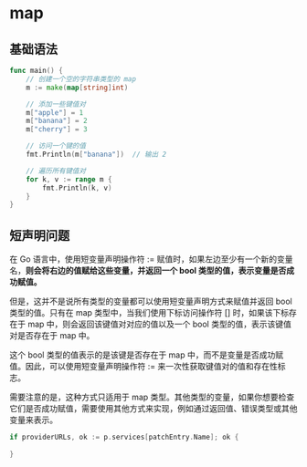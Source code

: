 # map

## 基础语法
```go
func main() {
    // 创建一个空的字符串类型的 map
    m := make(map[string]int)

    // 添加一些键值对
    m["apple"] = 1
    m["banana"] = 2
    m["cherry"] = 3

    // 访问一个键的值
    fmt.Println(m["banana"])  // 输出 2

    // 遍历所有键值对
    for k, v := range m {
        fmt.Println(k, v)
    }
}
```

## 短声明问题
在 Go 语言中，使用短变量声明操作符 := 赋值时，如果左边至少有一个新的变量名，**则会将右边的值赋给这些变量，并返回一个 bool 类型的值，表示变量是否成功赋值。**

但是，这并不是说所有类型的变量都可以使用短变量声明方式来赋值并返回 bool 类型的值。只有在 map 类型中，当我们使用下标访问操作符 [] 时，如果该下标存在于 map 中，则会返回该键值对对应的值以及一个 bool 类型的值，表示该键值对是否存在于 map 中。

这个 bool 类型的值表示的是该键是否存在于 map 中，而不是变量是否成功赋值。因此，可以使用短变量声明操作符 := 来一次性获取键值对的值和存在性标志。

需要注意的是，这种方式只适用于 map 类型。其他类型的变量，如果你想要检查它们是否成功赋值，需要使用其他方式来实现，例如通过返回值、错误类型或其他变量来表示。

```go
if providerURLs, ok := p.services[patchEntry.Name]; ok {
    
}
```